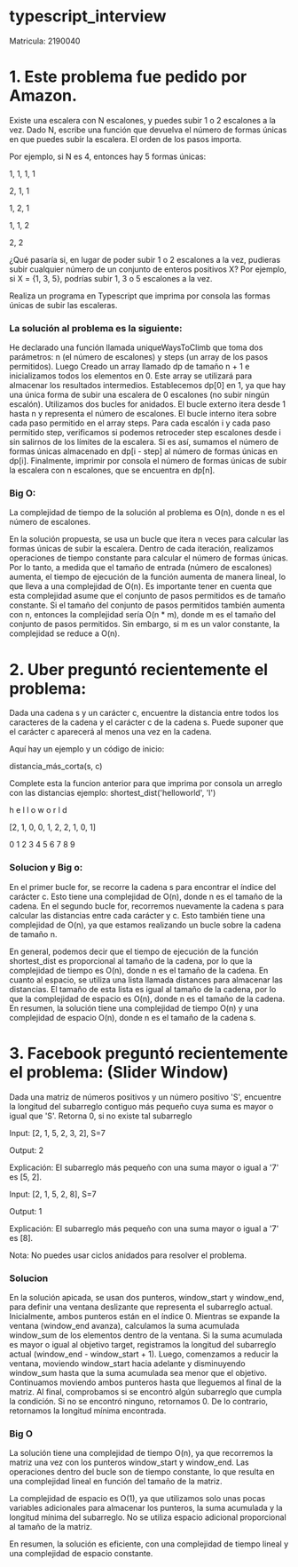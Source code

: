 # typescript_interview

Matricula: 2190040

# 1. Este problema fue pedido por Amazon.

Existe una escalera con N escalones, y puedes subir 1 o 2 escalones a la vez. Dado N, escribe una función que devuelva el número de formas únicas en que puedes subir la escalera. El orden de los pasos importa.

Por ejemplo, si N es 4, entonces hay 5 formas únicas:

1, 1, 1, 1

2, 1, 1

1, 2, 1

1, 1, 2

2, 2

¿Qué pasaría si, en lugar de poder subir 1 o 2 escalones a la vez, pudieras subir cualquier número de un conjunto de enteros positivos X? Por ejemplo, si X = {1, 3, 5}, podrías subir 1, 3 o 5 escalones a la vez.

Realiza un programa en Typescript que imprima por consola las formas únicas de subir las escaleras.

### La solución al problema es la siguiente:

He declarado una función llamada uniqueWaysToClimb que toma dos parámetros: n (el número de escalones) y steps (un array de los pasos permitidos). Luego Creado un array llamado dp de tamaño n + 1 e inicializamos todos los elementos en 0. Este array se utilizará para almacenar los resultados intermedios. Establecemos dp[0] en 1, ya que hay una única forma de subir una escalera de 0 escalones (no subir ningún escalón). Utilizamos dos bucles for anidados. El bucle externo itera desde 1 hasta n y representa el número de escalones. El bucle interno itera sobre cada paso permitido en el array steps. Para cada escalón i y cada paso permitido step, verificamos si podemos retroceder step escalones desde i sin salirnos de los límites de la escalera. Si es así, sumamos el número de formas únicas almacenado en dp[i - step] al número de formas únicas en dp[i]. Finalmente, imprimir por consola el número de formas únicas de subir la escalera con n escalones, que se encuentra en dp[n].

### Big O:
La complejidad de tiempo de la solución al problema es O(n), donde n es el número de escalones.

En la solución propuesta, se usa un bucle que itera n veces para calcular las formas únicas de subir la escalera. Dentro de cada iteración, realizamos operaciones de tiempo constante para calcular el número de formas únicas. Por lo tanto, a medida que el tamaño de entrada (número de escalones) aumenta, el tiempo de ejecución de la función aumenta de manera lineal, lo que lleva a una complejidad de O(n). Es importante tener en cuenta que esta complejidad asume que el conjunto de pasos permitidos es de tamaño constante. Si el tamaño del conjunto de pasos permitidos también aumenta con n, entonces la complejidad sería O(n * m), donde m es el tamaño del conjunto de pasos permitidos. Sin embargo, si m es un valor constante, la complejidad se reduce a O(n).

# 2. Uber preguntó recientemente el problema:

Dada una cadena s y un carácter c, encuentre la distancia entre todos los caracteres de la cadena y el carácter c de la cadena s. Puede suponer que el carácter c aparecerá al menos una vez en la cadena.

Aquí hay un ejemplo y un código de inicio:

distancia_más_corta(s, c)

Complete esta la funcion anterior para que imprima por consola un arreglo con las distancias ejemplo:
shortest_dist('helloworld', 'l')

h e l l o w o r l d

[2, 1, 0, 0, 1, 2, 2, 1, 0, 1]

0 1 2 3 4 5 6 7 8 9

### Solucion y Big o:
En el primer bucle for, se recorre la cadena s para encontrar el índice del carácter c. Esto tiene una complejidad de O(n), donde n es el tamaño de la cadena. En el segundo bucle for, recorremos nuevamente la cadena s para calcular las distancias entre cada carácter y c. Esto también tiene una complejidad de O(n), ya que estamos realizando un bucle sobre la cadena de tamaño n.

En general, podemos decir que el tiempo de ejecución de la función shortest_dist es proporcional al tamaño de la cadena, por lo que la complejidad de tiempo es O(n), donde n es el tamaño de la cadena. En cuanto al espacio, se utiliza una lista llamada distances para almacenar las distancias. El tamaño de esta lista es igual al tamaño de la cadena, por lo que la complejidad de espacio es O(n), donde n es el tamaño de la cadena. En resumen, la solución tiene una complejidad de tiempo O(n) y una complejidad de espacio O(n), donde n es el tamaño de la cadena s.


# 3. Facebook preguntó recientemente el problema: (Slider Window)

Dada una matriz de números positivos y un número positivo 'S', encuentre la longitud del subarreglo contiguo más pequeño cuya suma es mayor o igual que 'S'. Retorna 0, si no existe tal subarreglo

Input: [2, 1, 5, 2, 3, 2], S=7

Output: 2

Explicación: El subarreglo más pequeño con una suma mayor o igual a '7' es [5, 2].

Input: [2, 1, 5, 2, 8], S=7

Output: 1

Explicación: El subarreglo más pequeño con una suma mayor o igual a '7' es [8].

Nota: No puedes usar ciclos anidados para resolver el problema.

### Solucion
En la solución apicada, se usan dos punteros, window_start y window_end, para definir una ventana deslizante que representa el subarreglo actual. Inicialmente, ambos punteros están en el índice 0. Mientras se expande la ventana (window_end avanza), calculamos la suma acumulada window_sum de los elementos dentro de la ventana. Si la suma acumulada es mayor o igual al objetivo target, registramos la longitud del subarreglo actual (window_end - window_start + 1). Luego, comenzamos a reducir la ventana, moviendo window_start hacia adelante y disminuyendo window_sum hasta que la suma acumulada sea menor que el objetivo. Continuamos moviendo ambos punteros hasta que lleguemos al final de la matriz. Al final, comprobamos si se encontró algún subarreglo que cumpla la condición. Si no se encontró ninguno, retornamos 0. De lo contrario, retornamos la longitud mínima encontrada.

### Big O
La solución tiene una complejidad de tiempo O(n), ya que recorremos la matriz una vez con los punteros window_start y window_end. Las operaciones dentro del bucle son de tiempo constante, lo que resulta en una complejidad lineal en función del tamaño de la matriz.

La complejidad de espacio es O(1), ya que utilizamos solo unas pocas variables adicionales para almacenar los punteros, la suma acumulada y la longitud mínima del subarreglo. No se utiliza espacio adicional proporcional al tamaño de la matriz.

En resumen, la solución es eficiente, con una complejidad de tiempo lineal y una complejidad de espacio constante.


